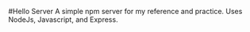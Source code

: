 #Hello Server
A simple npm server for my reference and practice. Uses NodeJs, Javascript, and Express. 
